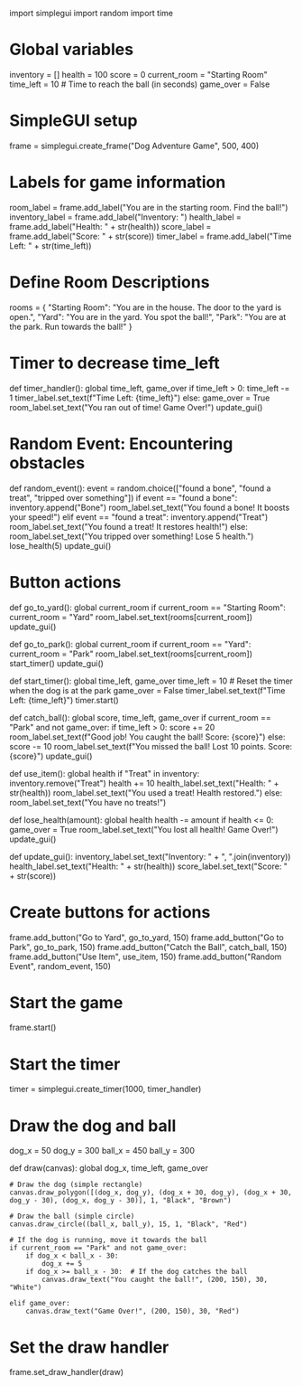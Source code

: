 import simplegui
import random
import time

# Global variables
inventory = []
health = 100
score = 0
current_room = "Starting Room"
time_left = 10  # Time to reach the ball (in seconds)
game_over = False

# SimpleGUI setup
frame = simplegui.create_frame("Dog Adventure Game", 500, 400)

# Labels for game information
room_label = frame.add_label("You are in the starting room. Find the ball!")
inventory_label = frame.add_label("Inventory: ")
health_label = frame.add_label("Health: " + str(health))
score_label = frame.add_label("Score: " + str(score))
timer_label = frame.add_label("Time Left: " + str(time_left))

# Define Room Descriptions
rooms = {
    "Starting Room": "You are in the house. The door to the yard is open.",
    "Yard": "You are in the yard. You spot the ball!",
    "Park": "You are at the park. Run towards the ball!"
}

# Timer to decrease time_left
def timer_handler():
    global time_left, game_over
    if time_left > 0:
        time_left -= 1
        timer_label.set_text(f"Time Left: {time_left}")
    else:
        game_over = True
        room_label.set_text("You ran out of time! Game Over!")
        update_gui()

# Random Event: Encountering obstacles
def random_event():
    event = random.choice(["found a bone", "found a treat", "tripped over something"])
    if event == "found a bone":
        inventory.append("Bone")
        room_label.set_text("You found a bone! It boosts your speed!")
    elif event == "found a treat":
        inventory.append("Treat")
        room_label.set_text("You found a treat! It restores health!")
    else:
        room_label.set_text("You tripped over something! Lose 5 health.")
        lose_health(5)
    update_gui()

# Button actions
def go_to_yard():
    global current_room
    if current_room == "Starting Room":
        current_room = "Yard"
        room_label.set_text(rooms[current_room])
    update_gui()

def go_to_park():
    global current_room
    if current_room == "Yard":
        current_room = "Park"
        room_label.set_text(rooms[current_room])
        start_timer()
    update_gui()

def start_timer():
    global time_left, game_over
    time_left = 10  # Reset the timer when the dog is at the park
    game_over = False
    timer_label.set_text(f"Time Left: {time_left}")
    timer.start()

def catch_ball():
    global score, time_left, game_over
    if current_room == "Park" and not game_over:
        if time_left > 0:
            score += 20
            room_label.set_text(f"Good job! You caught the ball! Score: {score}")
        else:
            score -= 10
            room_label.set_text(f"You missed the ball! Lost 10 points. Score: {score}")
        update_gui()

def use_item():
    global health
    if "Treat" in inventory:
        inventory.remove("Treat")
        health += 10
        health_label.set_text("Health: " + str(health))
        room_label.set_text("You used a treat! Health restored.")
    else:
        room_label.set_text("You have no treats!")

def lose_health(amount):
    global health
    health -= amount
    if health <= 0:
        game_over = True
        room_label.set_text("You lost all health! Game Over!")
    update_gui()

def update_gui():
    inventory_label.set_text("Inventory: " + ", ".join(inventory))
    health_label.set_text("Health: " + str(health))
    score_label.set_text("Score: " + str(score))

# Create buttons for actions
frame.add_button("Go to Yard", go_to_yard, 150)
frame.add_button("Go to Park", go_to_park, 150)
frame.add_button("Catch the Ball", catch_ball, 150)
frame.add_button("Use Item", use_item, 150)
frame.add_button("Random Event", random_event, 150)

# Start the game
frame.start()

# Start the timer
timer = simplegui.create_timer(1000, timer_handler)

# Draw the dog and ball
dog_x = 50
dog_y = 300
ball_x = 450
ball_y = 300

def draw(canvas):
    global dog_x, time_left, game_over

    # Draw the dog (simple rectangle)
    canvas.draw_polygon([(dog_x, dog_y), (dog_x + 30, dog_y), (dog_x + 30, dog_y - 30), (dog_x, dog_y - 30)], 1, "Black", "Brown")

    # Draw the ball (simple circle)
    canvas.draw_circle((ball_x, ball_y), 15, 1, "Black", "Red")

    # If the dog is running, move it towards the ball
    if current_room == "Park" and not game_over:
        if dog_x < ball_x - 30:
            dog_x += 5
        if dog_x >= ball_x - 30:  # If the dog catches the ball
            canvas.draw_text("You caught the ball!", (200, 150), 30, "White")
        
    elif game_over:
        canvas.draw_text("Game Over!", (200, 150), 30, "Red")

# Set the draw handler
frame.set_draw_handler(draw)
